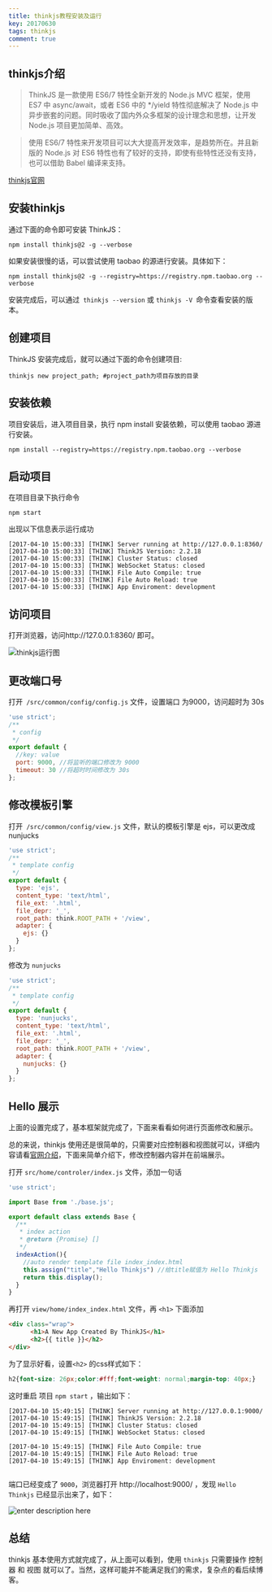```yaml
---
title: thinkjs教程安装及运行
key: 20170630
tags: thinkjs
comment: true
---
```


## thinkjs介绍

> ThinkJS 是一款使用 ES6/7 特性全新开发的 Node.js MVC 框架，使用 ES7 中 async/await，或者 ES6 中的 */yield 特性彻底解决了 Node.js 中异步嵌套的问题。同时吸收了国内外众多框架的设计理念和思想，让开发 Node.js 项目更加简单、高效。

> 使用 ES6/7 特性来开发项目可以大大提高开发效率，是趋势所在。并且新版的 Node.js 对 ES6 特性也有了较好的支持，即使有些特性还没有支持，也可以借助 Babel 编译来支持。

[thinkjs官网][1]

## 安装thinkjs

通过下面的命令即可安装 ThinkJS：

	npm install thinkjs@2 -g --verbose
	
如果安装很慢的话，可以尝试使用 taobao 的源进行安装。具体如下：

	npm install thinkjs@2 -g --registry=https://registry.npm.taobao.org --verbose
	
安装完成后，可以通过` thinkjs --version` 或 `thinkjs -V `命令查看安装的版本。

## 创建项目

ThinkJS 安装完成后，就可以通过下面的命令创建项目:

	thinkjs new project_path; #project_path为项目存放的目录

## 安装依赖

项目安装后，进入项目目录，执行 npm install 安装依赖，可以使用 taobao 源进行安装。

	npm install --registry=https://registry.npm.taobao.org --verbose

## 启动项目

在项目目录下执行命令 
	
	npm start

出现以下信息表示运行成功

```
[2017-04-10 15:00:33] [THINK] Server running at http://127.0.0.1:8360/
[2017-04-10 15:00:33] [THINK] ThinkJS Version: 2.2.18
[2017-04-10 15:00:33] [THINK] Cluster Status: closed
[2017-04-10 15:00:33] [THINK] WebSocket Status: closed
[2017-04-10 15:00:33] [THINK] File Auto Compile: true
[2017-04-10 15:00:33] [THINK] File Auto Reload: true
[2017-04-10 15:00:33] [THINK] App Enviroment: development
```

## 访问项目

打开浏览器，访问http://127.0.0.1:8360/ 即可。

![thinkjs运行图][2]


## 更改端口号

打开` /src/common/config/config.js` 文件，设置端口 为9000，访问超时为 30s

```js
'use strict';
/**
 * config
 */
export default {
  //key: value
  port: 9000, //将监听的端口修改为 9000
  timeout: 30 //将超时时间修改为 30s
};

```

## 修改模板引擎

打开` /src/common/config/view.js` 文件，默认的模板引擎是 ejs，可以更改成 nunjucks 

```js
'use strict';
/**
 * template config
 */
export default {
  type: 'ejs',
  content_type: 'text/html',
  file_ext: '.html',
  file_depr: '_',
  root_path: think.ROOT_PATH + '/view',
  adapter: {
    ejs: {}
  }
};
```
修改为 `nunjucks` 

```js
'use strict';
/**
 * template config
 */
export default {
  type: 'nunjucks',
  content_type: 'text/html',
  file_ext: '.html',
  file_depr: '_',
  root_path: think.ROOT_PATH + '/view',
  adapter: {
    nunjucks: {}
  }
};
```
## Hello 展示

上面的设置完成了，基本框架就完成了，下面来看看如何进行页面修改和展示。

总的来说，thinkjs 使用还是很简单的，只需要对应控制器和视图就可以，详细内容请看[官网介绍](1)，下面来简单介绍下，修改控制器内容并在前端展示。

打开 `src/home/controler/index.js` 文件，添加一句话 

```js
'use strict';

import Base from './base.js';

export default class extends Base {
  /**
   * index action
   * @return {Promise} []
   */
  indexAction(){
    //auto render template file index_index.html
    this.assign("title","Hello Thinkjs") //给title赋值为 Hello Thinkjs
    return this.display();
  }
}
```
再打开 `view/home/index_index.html` 文件，再 `<h1>` 下面添加 

```html
<div class="wrap">
      <h1>A New App Created By ThinkJS</h1>
      <h2>{{ title }}</h2>
</div>
```
为了显示好看，设置`<h2>` 的css样式如下：

```css
h2{font-size: 26px;color:#fff;font-weight: normal;margin-top: 40px;}
```

这时重启 项目 `npm start` ，输出如下：

```
[2017-04-10 15:49:15] [THINK] Server running at http://127.0.0.1:9000/
[2017-04-10 15:49:15] [THINK] ThinkJS Version: 2.2.18
[2017-04-10 15:49:15] [THINK] Cluster Status: closed
[2017-04-10 15:49:15] [THINK] WebSocket Status: closed

[2017-04-10 15:49:15] [THINK] File Auto Compile: true
[2017-04-10 15:49:15] [THINK] File Auto Reload: true
[2017-04-10 15:49:15] [THINK] App Enviroment: development
 
 ```
 
 端口已经变成了 `9000`，浏览器打开 http://localhost:9000/ ，发现 `Hello Thinkjs` 已经显示出来了，如下：
 
 ![enter description here][3]
 
 ## 总结
 
 thinkjs 基本使用方式就完成了，从上面可以看到，使用 `thinkjs` 只需要操作 控制器 和 视图 就可以了。当然，这样可能并不能满足我们的需求，复杂点的看后续博客。


  [1]: https://thinkjs.org/zh-cn/doc/index.html
  [2]: http://images.fuyix.cn/thinkjsrun.png "thinkjsrun"
  [3]: http://images.fuyix.cn/hellothinkjs.png "hellothinkjs"
